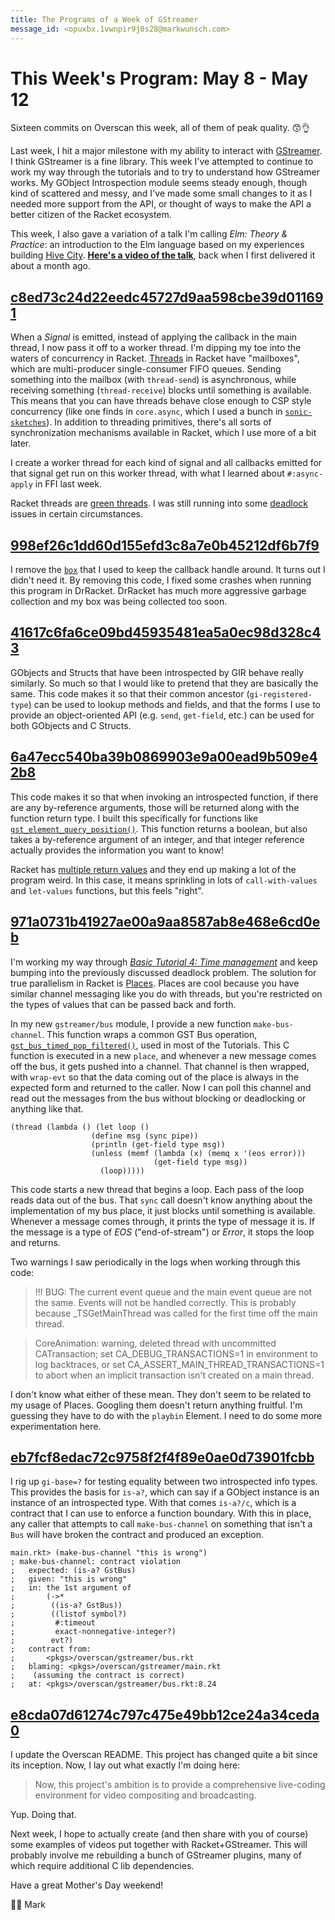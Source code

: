 ```yaml
---
title: The Programs of a Week of GStreamer
message_id: <opuxbx.1vwnpir9j0s28@markwunsch.com>
---
```


This Week's Program: May 8 - May 12
===================================

Sixteen commits on Overscan this week, all of them of peak
quality. 😙👌

Last week, I hit a major milestone with my ability to interact
with [GStreamer](https://gstreamer.freedesktop.org). I think GStreamer
is a fine library. This week I've attempted to continue to work my way
through the tutorials and to try to understand how GStreamer works. My
GObject Introspection module seems steady enough, though kind of
scattered and messy, and I've made some small changes to it as I
needed more support from the API, or thought of ways to make the API a
better citizen of the Racket ecosystem.

This week, I also gave a variation of a talk I'm calling _Elm: Theory
& Practice_: an introduction to the Elm language based on my
experiences
building
[Hive City][hive-city-retrospective]. [**Here's a video of the talk**](https://youtu.be/O_Lsp_woGXk),
back when I first delivered it about a month ago.

## [c8ed73c24d22eedc45727d9aa598cbe39d011691][signal-worker]

When a _Signal_ is emitted, instead of applying the callback in the
main thread, I now pass it off to a worker thread. I'm dipping my toe
into the waters of concurrency in
Racket. [Threads](https://docs.racket-lang.org/guide/concurrency.html)
in Racket have "mailboxes", which are multi-producer single-consumer
FIFO queues. Sending something into the mailbox (with `thread-send`)
is asynchronous, while receiving something (`thread-receive`) blocks
until something is available. This means that you can have threads
behave close enough to CSP style concurrency (like one finds in
`core.async`, which I used a bunch
in [`sonic-sketches`](https://github.com/mwunsch/sonic-sketches)). In
addition to threading primitives, there's all sorts of synchronization
mechanisms available in Racket, which I use more of a bit later.

I create a worker thread for each kind of signal and all callbacks
emitted for that signal get run on this worker thread, with what I
learned about `#:async-apply` in FFI last week.

Racket threads
are [green threads](https://en.wikipedia.org/wiki/Green_threads). I
was still running into
some [deadlock](https://en.wikipedia.org/wiki/Deadlock) issues in
certain circumstances.

## [998ef26c1dd60d155efd3c8a7e0b45212df6b7f9][remove-keep]

I remove
the [`box`](https://docs.racket-lang.org/reference/boxes.html) that I
used to keep the callback handle around. It turns out I didn't need
it. By removing this code, I fixed some crashes when running this
program in DrRacket. DrRacket has much more aggressive garbage
collection and my box was being collected too soon.

## [41617c6fa6ce09bd45935481ea5a0ec98d328c43][registered-types]

GObjects and Structs that have been introspected by GIR behave really
similarly. So much so that I would like to pretend that they are
basically the same. This code makes it so that their common ancestor
(`gi-registered-type`) can be used to lookup methods and fields, and
that the forms I use to provide an object-oriented API (e.g. `send`,
`get-field`, etc.) can be used for both GObjects and C Structs.

## [6a47ecc540ba39b0869903e9a00ead9b509e42b8][return-values]

This code makes it so that when invoking an introspected function, if
there are any by-reference arguments, those will be returned along
with the function return type. I built this specifically for functions
like
[`gst_element_query_position()`][gst_element_query_position]. This
function returns a boolean, but also takes a by-reference argument of
an integer, and that integer reference actually provides the
information you want to know!

Racket has [multiple return values][multiple-values] and they end up
making a lot of the program weird. In this case, it means sprinkling
in lots of `call-with-values` and `let-values` functions, but this
feels "right".

## [971a0731b41927ae00a9aa8587ab8e468e6cd0eb][bus]

I'm working my way
through [*Basic Tutorial 4: Time management*][tutorial4] and keep
bumping into the previously discussed deadlock problem. The solution
for true parallelism in Racket is [Places][places]. Places are cool
because you have similar channel messaging like you do with threads,
but you're restricted on the types of values that can be passed back
and forth.

In my new `gstreamer/bus` module, I provide a new function
`make-bus-channel`. This function wraps a common GST Bus
operation,
[`gst_bus_timed_pop_filtered()`][gst_bus_timed_pop_filtered], used in
most of the Tutorials. This C function is executed in a new `place`,
and whenever a new message comes off the bus, it gets pushed into a
channel. That channel is then wrapped, with `wrap-evt` so that the
data coming out of the place is always in the expected form and
returned to the caller. Now I can poll this channel and read out the
messages from the bus without blocking or deadlocking or anything like
that.

    (thread (lambda () (let loop ()
                      (define msg (sync pipe))
                      (println (get-field type msg))
                      (unless (memf (lambda (x) (memq x '(eos error)))
                                    (get-field type msg))
                        (loop)))))

This code starts a new thread that begins a loop. Each pass of the
loop reads data out of the bus. That `sync` call doesn't know anything
about the implementation of my bus place, it just blocks until
something is available. Whenever a message comes through, it prints
the type of message it is. If the message is a type of _EOS_
("end-of-stream") or _Error_, it stops the loop and returns.

Two warnings I saw periodically in the logs when working through this
code:

> !!! BUG: The current event queue and the main event queue are not
> the same. Events will not be handled correctly. This is probably
> because _TSGetMainThread was called for the first time off the main
> thread.

> CoreAnimation: warning, deleted thread with uncommitted
> CATransaction; set CA_DEBUG_TRANSACTIONS=1 in environment to log
> backtraces, or set CA_ASSERT_MAIN_THREAD_TRANSACTIONS=1 to abort
> when an implicit transaction isn't created on a main thread.

I don't know what either of these mean. They don't seem to be related
to my usage of Places. Googling them doesn't return anything
fruitful. I'm guessing they have to do with the `playbin` Element. I
need to do some more experimentation here.

## [eb7fcf8edac72c9758f2f4f89e0ae0d73901fcbb][equality]

I rig up `gi-base=?` for testing equality between two introspected
info types. This provides the basis for `is-a?`, which can say if a
GObject instance is an instance of an introspected type. With that
comes `is-a?/c`, which is a contract that I can use to enforce a
function boundary. With this in place, any caller that attempts to
call `make-bus-channel` on something that isn't a `Bus` will have
broken the contract and produced an exception.

    main.rkt﻿> (make-bus-channel "this is wrong")
    ; make-bus-channel: contract violation
    ;   expected: (is-a? GstBus)
    ;   given: "this is wrong"
    ;   in: the 1st argument of
    ;       (->*
    ;        ((is-a? GstBus))
    ;        ((listof symbol?)
    ;         #:timeout
    ;         exact-nonnegative-integer?)
    ;        evt?)
    ;   contract from:
    ;       <pkgs>/overscan/gstreamer/bus.rkt
    ;   blaming: <pkgs>/overscan/gstreamer/main.rkt
    ;    (assuming the contract is correct)
    ;   at: <pkgs>/overscan/gstreamer/bus.rkt:8.24

## [e8cda07d61274c797c475e49bb12ce24a34ceda0][readme]

I update the Overscan README. This project has changed quite a bit
since its inception. Now, I lay out what exactly I'm doing here:

> Now, this project's ambition is to provide a comprehensive
> live-coding environment for video compositing and broadcasting.

Yup. Doing that.

Next week, I hope to actually create (and then share with you of
course) some examples of videos put together with
Racket+GStreamer. This will probably involve me rebuilding a bunch of
GStreamer plugins, many of which require additional C lib
dependencies.

Have a great Mother's Day weekend!

👨‍🍳 Mark

[hive-city-retrospective]: https://medium.com/@markwunsch/five-months-of-gamedev-with-elm-62be2de75ca2

[signal-worker]: https://github.com/mwunsch/overscan/commit/c8ed73c24d22eedc45727d9aa598cbe39d011691

[remove-keep]: https://github.com/mwunsch/overscan/commit/998ef26c1dd60d155efd3c8a7e0b45212df6b7f9

[registered-types]: https://github.com/mwunsch/overscan/commit/41617c6fa6ce09bd45935481ea5a0ec98d328c43

[return-values]: https://github.com/mwunsch/overscan/commit/6a47ecc540ba39b0869903e9a00ead9b509e42b8

[gst_element_query_position]: https://gstreamer.freedesktop.org/data/doc/gstreamer/stable/gstreamer/html/GstElement.html#gst-element-query-position

[multiple-values]: https://docs.racket-lang.org/reference/eval-model.html#%28part._values-model%29

[bus]: https://github.com/mwunsch/overscan/commit/971a0731b41927ae00a9aa8587ab8e468e6cd0eb

[tutorial4]: https://gstreamer.freedesktop.org/documentation/tutorials/basic/time-management.html

[places]: https://docs.racket-lang.org/guide/parallelism.html#%28part._effective-places%29

[gst_bus_timed_pop_filtered]: https://gstreamer.freedesktop.org/data/doc/gstreamer/stable/gstreamer/html/GstBus.html#gst-bus-timed-pop-filtered

[equality]: https://github.com/mwunsch/overscan/commit/eb7fcf8edac72c9758f2f4f89e0ae0d73901fcbb

[readme]: https://github.com/mwunsch/overscan/commit/e8cda07d61274c797c475e49bb12ce24a34ceda0
